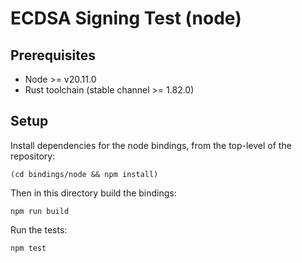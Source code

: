 # ECDSA Signing Test (node)

## Prerequisites

* Node >= v20.11.0
* Rust toolchain (stable channel >= 1.82.0)

## Setup

Install dependencies for the node bindings, from the top-level of the repository:

```
(cd bindings/node && npm install)
```

Then in this directory build the bindings:

```
npm run build
```

Run the tests:

```
npm test
```

